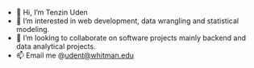 - 👋 Hi, I’m Tenzin Uden
- 👀 I’m interested in web development, data wrangling and statistical modeling.
- 💞️ I’m looking to collaborate on software projects mainly backend and data analytical projects.
- 📫 Email me @udent@whitman.edu



